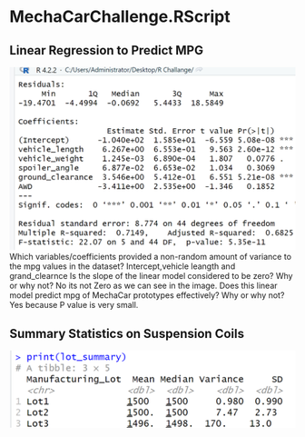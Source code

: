 # MechaCarChallenge.RScript
## Linear Regression to Predict MPG

![lm_output](https://github.com/Zainab1979/MechaCarChallenge.RScript/blob/5cc969457f114869f7732ced37d2c67e9e5babf4/lm_output.png) 
Which variables/coefficients provided a non-random amount of variance to the mpg values in the dataset?
Intercept,vehicle leangth and grand_clearnce
Is the slope of the linear model considered to be zero? Why or why not?
No its not Zero as we can see in the image.
Does this linear model predict mpg of MechaCar prototypes effectively? Why or why not?
Yes because P value is very small.
## Summary Statistics on Suspension Coils
![lm_output](https://github.com/Zainab1979/MechaCarChallenge.RScript/blob/0b335269e126b53bbe1142958fe717420835d595/lot_summary.png)
